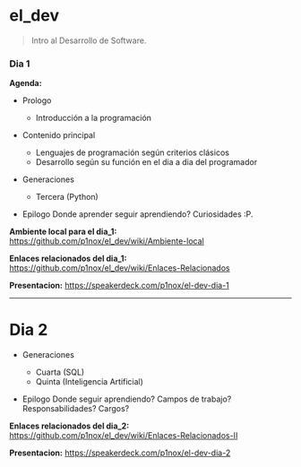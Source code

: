 # el_dev

> Intro al Desarrollo de Software.

### Dia 1

__Agenda:__

- Prologo
	* Introducción a la programación

- Contenido principal
	* Lenguajes de programación según criterios clásicos
	* Desarrollo según su función en el dia a dia del programador

- Generaciones
	* Tercera (Python)

- Epilogo
Donde aprender seguir aprendiendo? Curiosidades :P.

__Ambiente local para el dia_1:__ https://github.com/p1nox/el_dev/wiki/Ambiente-local

__Enlaces relacionados del dia_1:__ https://github.com/p1nox/el_dev/wiki/Enlaces-Relacionados

__Presentacion:__ https://speakerdeck.com/p1nox/el-dev-dia-1

------

# Dia 2

- Generaciones
	* Cuarta (SQL)
	* Quinta (Inteligencia Artificial)

- Epilogo
Donde seguir aprendiendo? Campos de trabajo? Responsabilidades? Cargos?

__Enlaces relacionados del dia_2:__ https://github.com/p1nox/el_dev/wiki/Enlaces-Relacionados-II

__Presentacion:__ https://speakerdeck.com/p1nox/el-dev-dia-2
